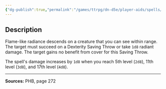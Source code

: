 ```yaml
---
{"dg-publish":true,"permalink":"/games/ttrpg/dn-d5e/player-aids/spells/cantrips/sacred-flame/","tags":["TTRPG/DND/5e","verbal","somatic","Spell"],"noteIcon":""}
---
```



## Description
Flame-like radiance descends on a creature that you can see within range.
The target must succeed on a Dexterity Saving Throw or take `1d8` radiant damage.
The target gains no benefit from cover for this Saving Throw.

The spell's damage increases by `1d8` when you reach 5th level (`2d8`), 11th level (`3d8`), and 17th level (`4d8`).

---

**Sources:** PHB, page 272
